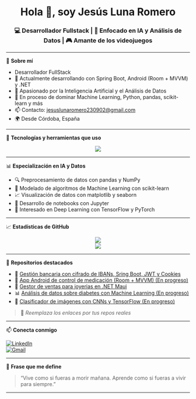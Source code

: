 <h1 align="center">Hola 👋, soy Jesús Luna Romero</h1>
<h3 align="center">💻 Desarrollador Fullstack | 🤖 Enfocado en IA y Análisis de Datos | 🎮 Amante de los videojuegos</h3>

---

🌟 **Sobre mí**

- Desarrollador FullStack
- 💼 Actualmente desarrollando con Spring Boot, Android (Room + MVVM) y .NET
- 🧠 Apasionado por la Inteligencia Artificial y el Análisis de Datos
- 🚀 En proceso de dominar Machine Learning, Python, pandas, scikit-learn y más
- 📫 Contacto: jesuslunaromero230902@gmail.com
- 🌍 Desde Córdoba, España

---

📌 **Tecnologías y herramientas que uso**

<p align="center">
  <img src="https://skillicons.dev/icons?i=java,spring,androidstudio,kotlin,cs,dotnet,python,py,pandas,numpy,scikit-learn,jupyter,html,css,js,ts,sqlite,mysql,git,github,vscode,idea" />
</p>

---

📊 **Especialización en IA y Datos**

- 🔍 Preprocesamiento de datos con pandas y NumPy
- 🤖 Modelado de algoritmos de Machine Learning con scikit-learn
- 📈 Visualización de datos con matplotlib y seaborn
- 🧪 Desarrollo de notebooks con Jupyter
- 🧠 Interesado en Deep Learning con TensorFlow y PyTorch

---

📈 **Estadísticas de GitHub**

<p align="center">
  <img src="https://github-profile-summary-cards.vercel.app/api/cards/repos-per-language?username=jesuslunaromero&theme=tokyonight" />
  <br />
  <img src="https://github-profile-summary-cards.vercel.app/api/cards/most-commit-language?username=jesuslunaromero&theme=tokyonight" />
</p>

---

📂 **Repositorios destacados**

- 🏦 [Gestión bancaria con cifrado de IBANs, Sring Boot, JWT y Cookies](https://github.com/JesusLuna2309/SpringBootCRUDLogin)
- 💊 [App Android de control de medicación (Room + MVVM) (En progreso)]()
- 🏪 [Gestor de ventas para joyerias en .NET Maui](https://github.com/JesusLuna2309/GestorVentasMAUIFirebase)
- 📊 [Análisis de datos sobre diabetes con Machine Learning (En progreso)]()
- 🧠 [Clasificador de imágenes con CNNs y TensorFlow (En progreso)]()

> 📝 *Reemplaza los enlaces por tus repos reales*

---

📫 **Conecta conmigo**

[![LinkedIn](https://img.shields.io/badge/-LinkedIn-blue?logo=linkedin&style=flat-square)](https://www.linkedin.com/in/jesus-luna-romero)  
[![Gmail](https://img.shields.io/badge/-Gmail-red?logo=gmail&style=flat-square)](mailto:jesuslunaromero230902@gmail.com)

---

💬 **Frase que me define**

> “Vive como si fueras a morir mañana. Aprende como si fueras a vivir para siempre.”

---
